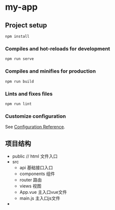 # my-app

## Project setup
```
npm install
```

### Compiles and hot-reloads for development
```
npm run serve
```

### Compiles and minifies for production
```
npm run build
```

### Lints and fixes files
```
npm run lint
```

### Customize configuration
See [Configuration Reference](https://cli.vuejs.org/config/).

## 项目结构

- public        // html 文件入口
- src
  - api    基础接口入口
  - components  组件
  - router  路由
  - views  视图
  - App.vue    主入口vue文件
  - main.js     主入口js文件
- 